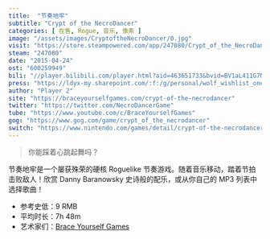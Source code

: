 ```yaml
---
title:  "节奏地牢"
subtitle: "Crypt of the NecroDancer"
categories: [ 在售, Rogue, 音乐, 像素 ]
image: "/assets/images/CryptoftheNecroDancer/0.jpg"
visit: "https://store.steampowered.com/app/247080/Crypt_of_the_NecroDancer/"
steam: "247080"
date: "2015-04-24"
ost: "600259949"
bili: "//player.bilibili.com/player.html?aid=463651733&bvid=BV1aL411G7NF&cid=427749669&page=1"
press: "https://ldyx-my.sharepoint.com/:f:/g/personal/wolf_wishlist_one/Eo9HG2s5XMRHmH1bi13r-8AB46hGSCcJCnbjqM4AyYEEiA?e=O08gqy"
author: "Player 2"
site: "https://braceyourselfgames.com/crypt-of-the-necrodancer"
twitter: "https://twitter.com/NecroDancerGame"
tube: "https://www.youtube.com/c/BraceYourselfGames"
gog: "https://www.gog.com/game/crypt_of_the_necrodancer"
switch: "https://www.nintendo.com/games/detail/crypt-of-the-necrodancer-nintendo-switch-edition-switch"
---
```


> 你能踩着心跳起舞吗？

节奏地牢是一个屡获殊荣的硬核 Roguelike 节奏游戏。随着音乐移动，踏着节拍击败敌人！欣赏 Danny Baranowsky 史诗般的配乐，或从你自己的 MP3 列表中选择歌曲！

- 参考史低：9 RMB
- 平均时长：7h 48m
- 艺术家们：[Brace Yourself Games](https://braceyourselfgames.com)

